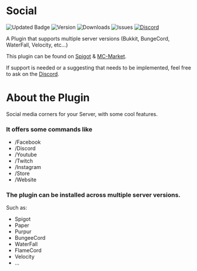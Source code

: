 # Social

![Updated Badge](https://badges.pufler.dev/updated/ExceptedPrism3/Social)
![Version](https://img.shields.io/github/v/release/ExceptedPrism3/Social)
![Downloads](https://img.shields.io/github/downloads/ExceptedPrism3/Social/total)
![Issues](https://img.shields.io/github/issues/ExceptedPrism3/Social)
[![Discord](https://img.shields.io/discord/850407951629287424)](https://discord.gg/MfR5mcpVfX)

A Plugin that supports multiple server versions (Bukkit, BungeCord, WaterFall, Velocity, etc...)

This plugin can be found on [Spigot](https://www.spigotmc.org/resources/logger.93562) & [MC-Market](https://www.mc-market.org/resources/20400/).

If support is needed or a suggesting that needs to be implemented, feel free to ask on the [Discord](https://discord.gg/MfR5mcpVfX).

# About the Plugin
Social media corners for your Server, with some cool features.

### It offers some commands like

- /Facebook
- /Discord
- /Youtube
- /Twitch
- /Instagram
- /Store
- /Website

### The plugin can be installed across multiple server versions.
Such as:
- Spigot
- Paper
- Purpur
- BungeeCord
- WaterFall
- FlameCord
- Velocity
- ...


